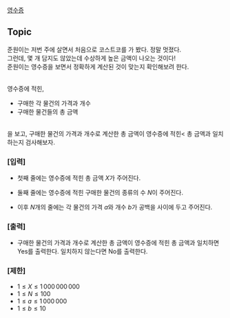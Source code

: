 [영수증](https://www.acmicpc.net/problem/25304)

## Topic
준원이는 저번 주에 살면서 처음으로 코스트코를 가 봤다. 정말 멋졌다.<br>
그런데, 몇 개 담지도 않았는데 수상하게 높은 금액이 나오는 것이다!<br>
준원이는 영수증을 보면서 정확하게 계산된 것이 맞는지 확인해보려 한다.<br><br>

영수증에 적힌,<br>

- 구매한 각 물건의 가격과 개수
- 구매한 물건들의 총 금액
<br>
을 보고, 구매한 물건의 가격과 개수로 계산한 총 금액이 영수증에 적힌< 총 금액과 일치하는지 검사해보자.

### [입력]
- 첫째 줄에는 영수증에 적힌 총 금액 $X$가 주어진다.

- 둘째 줄에는 영수증에 적힌 구매한 물건의 종류의 수 $N$이 주어진다.

- 이후 $N$개의 줄에는 각 물건의 가격 $a$와 개수 $b$가 공백을 사이에 두고 주어진다.

### [출력]
- 구매한 물건의 가격과 개수로 계산한 총 금액이 영수증에 적힌 총 금액과 일치하면 Yes를 출력한다. 일치하지 않는다면 No를 출력한다.

### [제한]
- $1 ≤ X ≤ 1\,000\,000\,000$ 
- $1 ≤ N ≤ 100$ 
- $1 ≤ a ≤ 1\,000\,000$ 
- $1 ≤ b ≤ 10$ 